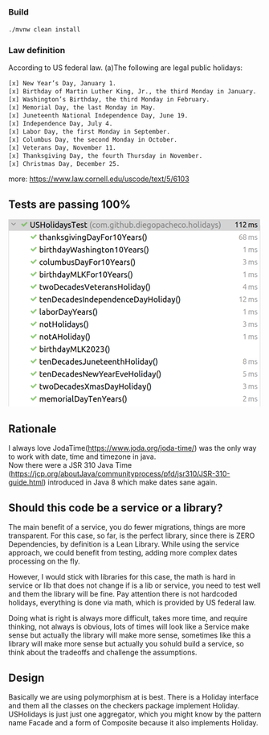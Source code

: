 ### Build 
```bash
./mvnw clean install 
```
### Law definition
According to US federal law. (a)The following are legal public holidays:
```
[x] New Year’s Day, January 1.
[x] Birthday of Martin Luther King, Jr., the third Monday in January.
[x] Washington’s Birthday, the third Monday in February.
[x] Memorial Day, the last Monday in May.
[x] Juneteenth National Independence Day, June 19.
[x] Independence Day, July 4.
[x] Labor Day, the first Monday in September.
[x] Columbus Day, the second Monday in October.
[x] Veterans Day, November 11.
[x] Thanksgiving Day, the fourth Thursday in November.
[x] Christmas Day, December 25.
```
more: https://www.law.cornell.edu/uscode/text/5/6103

## Tests are passing 100%
![image](tests-holidayts-passing.png)

## Rationale

I always love JodaTime(https://www.joda.org/joda-time/) was the only way
to work with date, time and timezone in java. <BR/> 
Now there were a JSR 310 Java Time (https://jcp.org/aboutJava/communityprocess/pfd/jsr310/JSR-310-guide.html)
introduced in Java 8 which make dates sane again. 

## Should this code be a service or a library?

The main benefit of a service, you do fewer migrations, things are more transparent. 
For this case, so far, is the perfect library, since there is ZERO Dependencies, by definition is a Lean Library.
While using the service approach, we could benefit from testing, adding more complex dates processing on the fly.

However, I would stick with libraries for this case, the math is 
hard in service or lib that does not change if is a lib or service, 
you need to test well and them the library will be fine. 
Pay attention there is not hardcoded holidays, everything is done via math, which is provided by US federal law.

Doing what is right is always more difficult, takes more time, and require thinking, not always is obvious, 
lots of times will look like a Service make sense but actually the library will make more sense, sometimes like this a library will 
make more sense but actually you sohuld build a service, so think about the tradeoffs and challenge the assumptions.

## Design

Basically we are using polymorphism at is best. There is a Holiday interface and them all the classes on the 
checkers package implement Holiday. USHolidays is just just one aggregator, which you might know by the 
pattern name Facade and a form of Composite because it also implements Holiday.